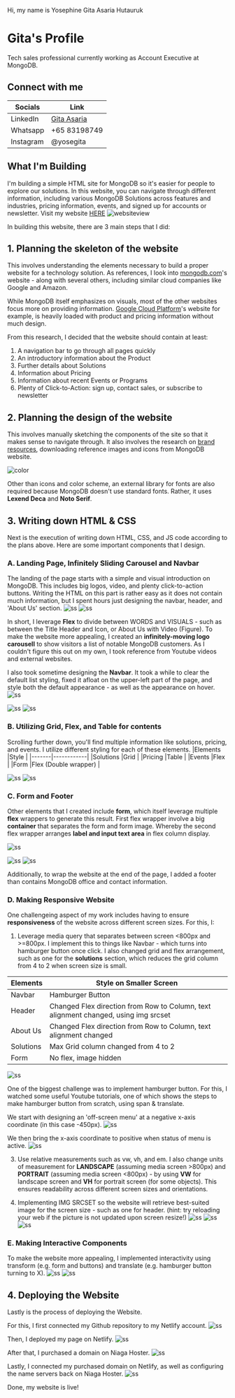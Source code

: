 Hi, my name is Yosephine Gita Asaria Hutauruk

# Gita's Profile
Tech sales professional currently working as Account Executive at MongoDB.

## Connect with me
|Socials   |Link   |
|-------|------------|
|LinkedIn   |[Gita Asaria](https://sg.linkedin.com/in/gita-asaria)     | 
|Whatsapp  |+65 83198749     | 
|Instagram   |@yosegita     | 

## What I'm Building
I'm building a simple HTML site for MongoDB so it's easier for people to explore our solutions. In this website, you can navigate through different information, including various MongoDB Solutions across features and industries, pricing information, events, and signed up for accounts or newsletter. 
Visit my website [HERE](mdb-indo.com)
![websiteview](./assets/screenshots.png)

In building this website, there are 3 main steps that I did:

## 1. Planning the skeleton of the website
This involves understanding the elements necessary to build a proper website for a technology solution. As references, I look into [mongodb.com](mongodb.com)'s website - along with several others, including similar cloud companies like Google and Amazon. 

While MongoDB itself emphasizes on visuals, most of the other websites focus more on providing information. [Google Cloud Platform](cloud.google.com)'s website for example, is heavily loaded with product and pricing information without much design. 

From this research, I decided that the website should contain at least:
1. A navigation bar to go through all pages quickly
2. An introductory information about the Product
3. Further details about Solutions
4. Information about Pricing
5. Information about recent Events or Programs
6. Plenty of Click-to-Action: sign up, contact sales, or subscribe to newsletter

## 2. Planning the design of the website
This involves manually sketching the components of the site so that it makes sense to navigate through. It also involves the research on [brand resources](https://www.mongodb.com/company/newsroom/brand-resources), downloading reference images and icons from MongoDB website. 

![color](./assets/color-scheme.svg)

Other than icons and color scheme, an external library for fonts are also required because MongoDB doesn't use standard fonts. Rather, it uses **Lexend Deca** and **Noto Serif**.

## 3. Writing down HTML & CSS
Next is the execution of writing down HTML, CSS, and JS code according to the plans above. Here are some important components that I design. 

### A. Landing Page, Infinitely Sliding Carousel and Navbar 
The landing of the page starts with a simple and visual introduction on MongoDB. This includes big logos, video, and plenty click-to-action buttons. Writing the HTML on this part is rather easy as it does not contain much information, but I spent hours just designing the navbar, header, and 'About Us' section. 
![ss](./assets/1-a.png)
![ss](./assets/1-b.png)

In short, I leverage **Flex** to divide between WORDS and VISUALS - such as between the Title Header and Icon, or About Us with Video (Figure). To make the website more appealing, I created an **infinitely-moving logo carousell** to show visitors a list of notable MongoDB customers. As I couldn't figure this out on my own, I took reference from Youtube videos and external websites. 

I also took sometime designing the **Navbar**. It took a while to clear the default list styling, fixed it afloat on the upper-left part of the page, and style both the default appearance - as well as the appearance on hover. 
![ss](./assets/6-a.png)

![ss](./assets/navbar-code-1.png)
![ss](./assets/navbar-code-2.png)


### B. Utilizing Grid, Flex, and Table for contents
Scrolling further down, you'll find multiple information like solutions, pricing, and events. I utilize different styling for each of these elements.
|Elements   |Style   |
|-------|------------|
|Solutions   |Grid |
|Pricing  |Table   |
|Events   |Flex     | 
|Form   |Flex (Double wrapper) | 

![ss](./assets/2.png)
![ss](./assets/3.png)


### C. Form and Footer
Other elements that I created include **form**, which itself leverage multiple **flex** wrappers to generate this result. First flex wrapper involve a big **container** that separates the form and form image. Whereby the second flex wrapper arranges **label and input text area** in flex column display.

![ss](./assets/4.png)

![ss](./assets/form-code-1.png)
![ss](./assets/form-code-2.png)


Additionally, to wrap the website at the end of the page, I added a footer than contains MongoDB office and contact information. 

### D. Making Responsive Website
One challengeing aspect of my work includes having to ensure **responsiveness** of the website across different screen sizes. For this, I:
1. Leverage media query that separates between screen <800px and >=800px. I implement this to things like Navbar - which turns into hamburger button once click. I also changed grid and flex arrangement, such as one for the **solutions** section, which reduces the grid column from 4 to 2 when screen size is small.

|Elements   |Style on Smaller Screen  |
|-------|-------------------------------|
|Navbar   |Hamburger Button|
|Header  |Changed Flex direction from Row to Column, text alignment changed, using img srcset |
|About Us   |Changed Flex direction from Row to Column, text alignment changed     | 
|Solutions   |Max Grid column changed from 4 to 2 | 
|Form   |No flex, image hidden|

![ss](./assets/5-b.png)

One of the biggest challenge was to implement hamburger button. For this, I watched some useful Youtube tutorials, one of which shows the steps to make hamburger button from scratch, using span & translate. 

We start with designing an 'off-screen menu' at a negative x-axis coordinate (in this case -450px). 
![ss](./assets/offscreen-1.png)

We then bring the x-axis coordinate to positive when status of menu is active. 
![ss](./assets/offscreen-2.png)

3. Use relative measurements such as vw, vh, and em. I also change units of measurement for **LANDSCAPE** (assuming media screen >800px) and **PORTRAIT** (assuming media screen <800px) - by using **VW** for landscape screen and **VH** for portrait screen (for some objects). This ensures readability across different screen sizes and orientations.

4. Implementing IMG SRCSET so the website will retrieve best-suited image for the screen size - such as one for header. (hint: try reloading your web if the picture is not updated upon screen resize!)
![ss](./assets/5-1.png)
![ss](./assets/5-c.png)
![ss](./assets/5-d.png)

### E. Making Interactive Components
To make the website more appealing, I implemented interactivity using transform (e.g. form and buttons) and translate (e.g. hamburger button turning to X). 
![ss](./assets/6-a.png)
![ss](./assets/6-b.png)


## 4. Deploying the Website
Lastly is the process of deploying the Website. 

For this, I first connected my Github repository to my Netlify account. 
![ss](./assets/connect.png)

Then, I deployed my page on Netlify. 
![ss](./assets/netdeploy.png)

After that, I purchased a domain on Niaga Hoster. 
![ss](./assets/purchase.png)

Lastly, I connected my purchased domain on Netlify, as well as configuring the name servers back on Niaga Hoster. 
![ss](./assets/connectdomain.png)

Done, my website is live!
